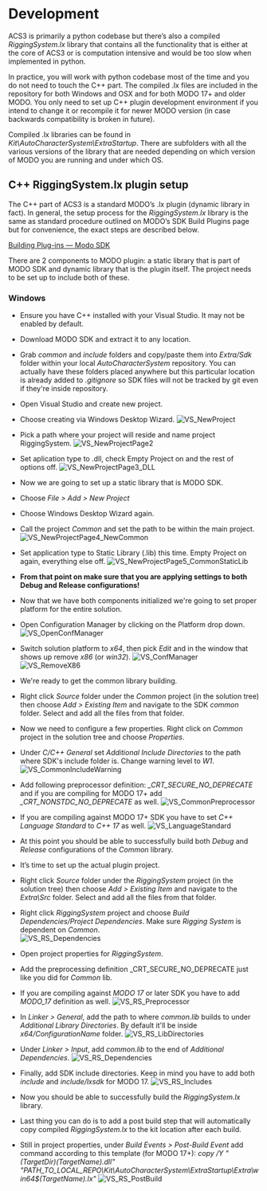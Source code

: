 # Development

ACS3 is primarily a python codebase but there’s also a compiled *RiggingSystem.lx* library that contains all the functionality that is either at the core of ACS3 or is computation intensive and would be too slow when implemented in python.

In practice, you will work with python codebase most of the time and you do not need to touch the C++ part. The compiled .lx files are included in the repository for both Windows and OSX and for both MODO 17+ and older MODO. You only need to set up C++ plugin development environment if you intend to change it or recompile it for newer MODO version (in case backwards compatibility is broken in future).

Compiled .lx libraries can be found in *Kit\AutoCharacterSystem\ExtraStartup*. There are subfolders with all the various versions of the library that are needed depending on which version of MODO you are running and under which OS.

## C++ RiggingSystem.lx plugin setup

The C++ part of ACS3 is a standard MODO’s .lx plugin (dynamic library in fact). In general, the setup process for the *RiggingSystem.lx* library is the same as standard procedure outlined on MODO’s SDK Build Plugins page but for convenience, the exact steps are described below.

[Building Plug-ins — Modo SDK](https://learn.foundry.com/modo/developers/latest/sdk/pages/starting/Building%20Plug-ins.html)

There are 2 components to MODO plugin: a static library that is part of MODO SDK and dynamic library that is the plugin itself. The project needs to be set up to include both of these. 

### Windows

- Ensure you have C++ installed with your Visual Studio. It may not be enabled by default.
- Download MODO SDK and extract it to any location.
- Grab *common* and *include* folders and copy/paste them into *Extra/Sdk* folder within your local *AutoCharacterSystem* repository. You can actually have these folders placed anywhere but this particular location is already added to *.gitignore* so SDK files will not be tracked by git even if they're inside repository.
- Open Visual Studio and create new project.
- Choose creating via Windows Desktop Wizard.
![VS_NewProject](https://github.com/lukpazera/AutoCharacterSystem/assets/618099/cb9346ec-373b-4723-9d79-2ee188b9bf98)
- Pick a path where your project will reside and name project RiggingSystem.
  ![VS_NewProjectPage2](https://github.com/lukpazera/AutoCharacterSystem/assets/618099/06095ecd-2e0e-4572-931f-b76469edb362)
- Set aplication type to .dll, check Empty Project on and the rest of options off.
![VS_NewProjectPage3_DLL](https://github.com/lukpazera/AutoCharacterSystem/assets/618099/aa737872-ac63-4d43-b858-689ba8dec221)

- Now we are going to set up a static library that is MODO SDK.
- Choose *File > Add > New Project*
- Choose Windows Desktop Wizard again.
- Call the project *Common* and set the path to be within the main project.
  ![VS_NewProjectPage4_NewCommon](https://github.com/lukpazera/AutoCharacterSystem/assets/618099/f55e300b-b2b9-477a-9183-5323143dcb4d)
- Set application type to Static Library (.lib) this time. Empty Project on again, everything else off.
![VS_NewProjectPage5_CommonStaticLib](https://github.com/lukpazera/AutoCharacterSystem/assets/618099/7fb4b704-27aa-41bd-99a5-d2e28a500268)

- **From that point on make sure that you are applying settings to both Debug and Release configurations!**
  
- Now that we have both components initialized we're going to set proper platform for the entire solution.
- Open Configuration Manager by clicking on the Platform drop down.
  ![VS_OpenConfManager](https://github.com/lukpazera/AutoCharacterSystem/assets/618099/f4a7a5ed-3489-433d-8330-24eb1964e6a9)
- Switch solution platform to *x64*, then pick *Edit* and in the window that shows up remove *x86* (or *win32*).
  ![VS_ConfManager](https://github.com/lukpazera/AutoCharacterSystem/assets/618099/6ba7dceb-bc86-4147-9ddc-a6dfca480e13)
![VS_RemoveX86](https://github.com/lukpazera/AutoCharacterSystem/assets/618099/b847154a-0af9-4cd3-90d5-2435277d7170)

- We're ready to get the common library building.
- Right click *Source* folder under the *Common* project (in the solution tree) then choose *Add > Existing Item* and navigate to the SDK *common* folder. Select and add all the files from that folder.
- Now we need to configure a few properties. Right click on *Common* project in the solution tree and choose *Properties*.
- Under *C/C++* *General* set *Additional Include Directories* to the path where SDK's include folder is. Change warning level to *W1*.
![VS_CommonIncludeWarning](https://github.com/lukpazera/AutoCharacterSystem/assets/618099/57077bab-efb3-4254-985f-101d4e333eab)
- Add following preprocessor definition: *_CRT_SECURE_NO_DEPRECATE* and if you are compiling for MODO 17+ add *_CRT_NONSTDC_NO_DEPRECATE* as well.
  ![VS_CommonPreprocessor](https://github.com/lukpazera/AutoCharacterSystem/assets/618099/79335cab-85a8-4f7b-8093-92fba01349fc)
- If you are compiling against MODO 17+ SDK you have to set *C++ Language Standard* to *C++ 17* as well.
![VS_LanguageStandard](https://github.com/lukpazera/AutoCharacterSystem/assets/618099/b224fe3b-114c-4fc9-8d47-03adac044498)
- At this point you should be able to successfully build both *Debug* and *Release* configurations of the *Common* library.

- It’s time to set up the actual plugin project.
- Right click *Source* folder under the *RiggingSystem* project (in the solution tree) then choose *Add > Existing Item* and navigate to the *Extra\Src* folder. Select and add all the files from that folder.
- Right click *RiggingSystem* project and choose *Build Dependencies/Project Dependencies*. Make sure *Rigging System* is dependent on *Common*.  
![VS_RS_Dependencies](https://github.com/lukpazera/AutoCharacterSystem/assets/618099/2b0862a5-2dc4-47a2-b26c-e7d9f669c943)
- Open project properties for *RiggingSystem*.
- Add the preprocessing definition _CRT_SECURE_NO_DEPRECATE just like you did for *Common* lib. 
- If you are compiling against *MODO 17* or later SDK you have to add *MODO_17* definition as well.
![VS_RS_Preprocessor](https://github.com/lukpazera/AutoCharacterSystem/assets/618099/20d58f8d-ef7b-4a8e-b42c-0b542480309b)
- In *Linker > General*, add the path to where *common.lib* builds to under *Additional Library Directories*. By default it'll be inside *x64/ConfigurationName* folder.
  ![VS_RS_LibDirectories](https://github.com/lukpazera/AutoCharacterSystem/assets/618099/1b7724e0-95b1-4141-b003-5b0648b738fe)
- Under *Linker > Input*, add *common.lib* to the end of *Additional Dependencies*.
![VS_RS_Dependencies](https://github.com/lukpazera/AutoCharacterSystem/assets/618099/6afb4aa0-35ba-40b8-934f-5acaaf319c3f)
- Finally, add SDK include directories. Keep in mind you have to add both *include* and *include/lxsdk* for MODO 17.
![VS_RS_Includes](https://github.com/lukpazera/AutoCharacterSystem/assets/618099/43349145-2ecd-4c4f-8ff4-97543d9a42fd)
- Now you should be able to successfully build the *RiggingSystem.lx* library.

- Last thing you can do is to add a post build step that will automatically copy compiled *RiggingSystem.lx* to the kit location after each build.
- Still in project properties, under *Build Events > Post-Build Event* add command according to this template (for MODO 17+):
*copy /Y "$(TargetDir)$(TargetName).dll" "PATH_TO_LOCAL_REPO\Kit\AutoCharacterSystem\ExtraStartup\Extra\win64\$(TargetName).lx"*
![VS_RS_PostBuild](https://github.com/lukpazera/AutoCharacterSystem/assets/618099/3ebaa6c3-e69c-421d-9672-2a478a8020c4)


